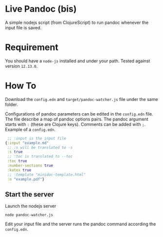 # Live Pandoc (bis)

A simple nodejs script (from ClojureScript) to run pandoc whenever the input
file is saved.

# Requirement

You should have a `node-js` installed and under your path. Tested against
version `12.13.0`.

# How To

Download the `config.edn` and `target/pandoc-watcher.js` file under the same
folder.

Configurations of pandoc parameters can be edited in the `config.edn` file. The
file describe a map of pandoc options pairs. The pandoc argument starts with
`:` (these are Clojure keys). Comments can be added with `;`. Example of a
`config.edn`.

``` clojure
 ;; :input is the input file
{:input "example.md"
 ;; :s will be translated to -s
 :s true
 ;; :toc is translated to --toc
 :toc true
 :number-sections true
 :katex true
 ;; :template "minidoc-template.html"
 :o "example.pdf"}
```

## Start the server

Launch the nodejs server

``` shell
node pandoc-watcher.js
```

Edit your input file and the server runs the pandoc command according the
`config.edn`.
